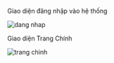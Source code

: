 ﻿Giao diện đăng nhập vào hệ thống

![dang nhap](https://user-images.githubusercontent.com/27654839/28247267-6b9f8308-6a57-11e7-985e-77f462e9cc2d.png)

Giao diện Trang Chính


![trang chinh](https://user-images.githubusercontent.com/27654839/28247320-2ca61576-6a58-11e7-862c-a984b4478b45.png)


